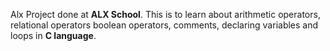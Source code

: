 Alx Project done at **ALX School**. This is to learn about arithmetic operators, relational operators boolean operators, comments, declaring variables and loops in **C language**.

